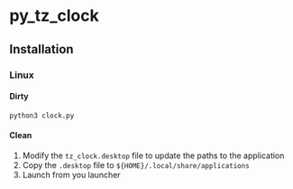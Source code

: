# py_tz_clock

## Installation
### Linux
#### Dirty
`python3 clock.py`

#### Clean
1. Modify the `tz_clock.desktop` file to update the paths to the application
2. Copy the `.desktop` file to `${HOME}/.local/share/applications`
3. Launch from you launcher

